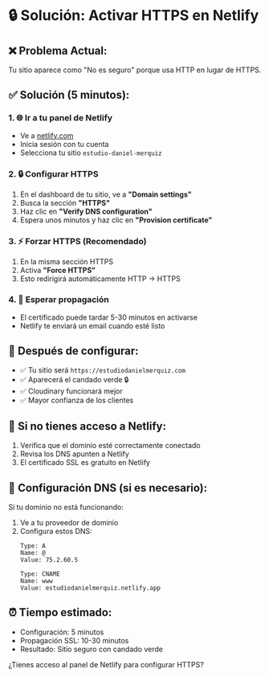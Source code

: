 # 🔒 Solución: Activar HTTPS en Netlify

## ❌ Problema Actual:
Tu sitio aparece como "No es seguro" porque usa HTTP en lugar de HTTPS.

## ✅ Solución (5 minutos):

### 1. 🌐 Ir a tu panel de Netlify
- Ve a [netlify.com](https://netlify.com)
- Inicia sesión con tu cuenta
- Selecciona tu sitio `estudio-daniel-merquiz`

### 2. 🔒 Configurar HTTPS
1. En el dashboard de tu sitio, ve a **"Domain settings"**
2. Busca la sección **"HTTPS"**
3. Haz clic en **"Verify DNS configuration"**
4. Espera unos minutos y haz clic en **"Provision certificate"**

### 3. ⚡ Forzar HTTPS (Recomendado)
1. En la misma sección HTTPS
2. Activa **"Force HTTPS"** 
3. Esto redirigirá automáticamente HTTP → HTTPS

### 4. 🔄 Esperar propagación
- El certificado puede tardar 5-30 minutos en activarse
- Netlify te enviará un email cuando esté listo

## 🎯 **Después de configurar:**
- ✅ Tu sitio será `https://estudiodanielmerquiz.com`
- ✅ Aparecerá el candado verde 🔒
- ✅ Cloudinary funcionará mejor
- ✅ Mayor confianza de los clientes

## 🚨 **Si no tienes acceso a Netlify:**
1. Verifica que el dominio esté correctamente conectado
2. Revisa los DNS apunten a Netlify
3. El certificado SSL es gratuito en Netlify

## 🔧 **Configuración DNS (si es necesario):**
Si tu dominio no está funcionando:
1. Ve a tu proveedor de dominio
2. Configura estos DNS:
   ```
   Type: A
   Name: @
   Value: 75.2.60.5
   
   Type: CNAME  
   Name: www
   Value: estudiodanielmerquiz.netlify.app
   ```

## ⏰ **Tiempo estimado:**
- Configuración: 5 minutos
- Propagación SSL: 10-30 minutos
- Resultado: Sitio seguro con candado verde

¿Tienes acceso al panel de Netlify para configurar HTTPS?
